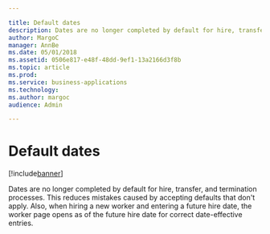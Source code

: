 ```yaml
---

title: Default dates
description: Dates are no longer completed by default for hire, transfer, and termination processes.
author: MargoC
manager: AnnBe
ms.date: 05/01/2018
ms.assetid: 0506e817-e48f-48dd-9ef1-13a2166d3f8b
ms.topic: article
ms.prod: 
ms.service: business-applications
ms.technology: 
ms.author: margoc
audience: Admin

---
```

#  Default dates




[!include[banner](../../includes/banner.md)]

Dates are no longer completed by default for hire, transfer, and termination
processes. This reduces mistakes caused by accepting defaults that don't apply.
Also, when hiring a new worker and entering a future hire date, the worker page
opens as of the future hire date for correct date-effective entries.
